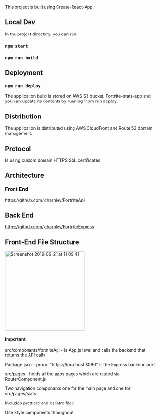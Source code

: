 This project is built using Create-React-App. 

## Local Dev

In the project directory, you can run:

### `npm start`

### `npm run build`

## Deployment

### `npm run deploy`

The application build is stored on AWS S3 bucket. Fortnite-stats-app and you can update its contents by running 'npm run deploy'.

## Distribution 

The application is distributed using AWS CloudFront and Route 53 domain management.

## Protocol 

Is using custom domain HTTPS SSL certificates 

## Architecture 

### Front End   

https://github.com/jcharnley/FortniteApi

## Back End   

https://github.com/jcharnley/FortniteExpress

## Front-End File Structure

<img width="262" alt="Screenshot 2019-06-21 at 11 09 41" src="https://user-images.githubusercontent.com/25176118/59915939-c01f1f80-9415-11e9-955b-eedaf2ead4d7.png">

#### Important

src/componants/fortniteApi  - is App.js level and calls the backend that returns the API calls

Package.json - proxy: "https://localhost:8080" is the Express backend port

src/pages - holds all the apps pages which are routed via RouterComponent.js

Two navigation componants one for the main page and one for src/pages/stats

Includes prettierc and eslintrc files

Use Style components throughout

